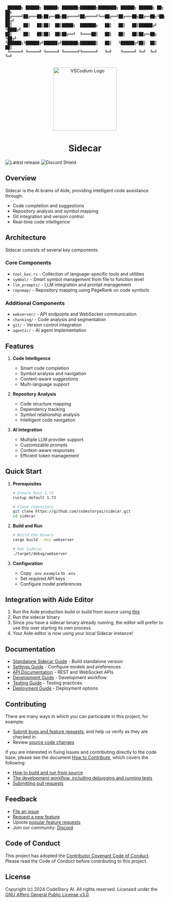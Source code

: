 ```

 ██████╗ ██████╗ ██████╗ ███████╗███████╗████████╗ ██████╗ ██████╗ ██╗   ██╗
██╔════╝██╔═══██╗██╔══██╗██╔════╝██╔════╝╚══██╔══╝██╔═══██╗██╔══██╗╚██╗ ██╔╝
██║     ██║   ██║██║  ██║█████╗  ███████╗   ██║   ██║   ██║██████╔╝ ╚████╔╝ 
██║     ██║   ██║██║  ██║██╔══╝  ╚════██║   ██║   ██║   ██║██╔══██╗  ╚██╔╝  
╚██████╗╚██████╔╝██████╔╝███████╗███████║   ██║   ╚██████╔╝██║  ██║   ██║   
 ╚═════╝ ╚═════╝ ╚═════╝ ╚══════╝╚══════╝   ╚═╝    ╚═════╝ ╚═╝  ╚═╝   ╚═╝   
                                                                            
```

<div id="vscodium-logo" align="center">
    <img src="./media/logo.svg" alt="VSCodium Logo" width="200"/>
    <h1>Sidecar</h1>
</div>

![Latest release](https://img.shields.io/github/v/release/codestoryai/binaries?label=version)
![Discord Shield](https://discord.com/api/guilds/1138070673756004464/widget.png?style=shield)


## Overview

Sidecar is the AI brains of Aide, providing intelligent code assistance through:
- Code completion and suggestions
- Repository analysis and symbol mapping
- Git integration and version control
- Real-time code intelligence

## Architecture

Sidecar consists of several key components:

### Core Components
- `tool_box.rs` - Collection of language-specific tools and utilities
- `symbol/` - Smart symbol management from file to function level
- `llm_prompts/` - LLM integration and prompt management
- `repomap/` - Repository mapping using PageRank on code symbols

### Additional Components
- `webserver/` - API endpoints and WebSocket communication
- `chunking/` - Code analysis and segmentation
- `git/` - Version control integration
- `agentic/` - AI agent implementation

## Features

1. **Code Intelligence**
   - Smart code completion
   - Symbol analysis and navigation
   - Context-aware suggestions
   - Multi-language support

2. **Repository Analysis**
   - Code structure mapping
   - Dependency tracking
   - Symbol relationship analysis
   - Intelligent code navigation

3. **AI Integration**
   - Multiple LLM provider support
   - Customizable prompts
   - Context-aware responses
   - Efficient token management

## Quick Start

1. **Prerequisites**
   ```bash
   # Ensure Rust 1.73
   rustup default 1.73
   
   # Clone repository
   git clone https://github.com/codestoryai/sidecar.git
   cd sidecar
   ```

2. **Build and Run**
   ```bash
   # Build the binary
   cargo build --bin webserver
   
   # Run Sidecar
   ./target/debug/webserver
   ```

3. **Configuration**
   - Copy `.env.example` to `.env`
   - Set required API keys
   - Configure model preferences

## Integration with Aide Editor

1. Run the Aide production build or build from source using [this](https://github.com/codestoryai/ide)
2. Run the sidecar binary
3. Since you have a sidecar binary already running, the editor will prefer to use this over starting its own process
4. Your Aide editor is now using your local Sidecar instance!

## Documentation

- [Standalone Sidecar Guide](standalone-sidecar.md) - Build standalone version
- [Settings Guide](sidecar-settings.md) - Configure models and preferences
- [API Documentation](api-documentation.md) - REST and WebSocket APIs
- [Development Guide](development-guide.md) - Development workflow
- [Testing Guide](testing-guide.md) - Testing practices
- [Deployment Guide](deployment-guide.md) - Deployment options

## Contributing

There are many ways in which you can participate in this project, for example:

* [Submit bugs and feature requests](https://github.com/codestoryai/sidecar/issues), and help us verify as they are checked in
* Review [source code changes](https://github.com/codestoryai/sidecar/pulls)

If you are interested in fixing issues and contributing directly to the code base,
please see the document [How to Contribute](HOW_TO_CONTRIBUTE.md), which covers the following:

* [How to build and run from source](HOW_TO_CONTRIBUTE.md)
* [The development workflow, including debugging and running tests](HOW_TO_CONTRIBUTE.md#debugging)
* [Submitting pull requests](HOW_TO_CONTRIBUTE.md#pull-requests)

## Feedback

* [File an issue](https://github.com/codestoryai/sidecar/issues)
* [Request a new feature](CONTRIBUTING.md)
* Upvote [popular feature requests](https://github.com/codestoryai/sidecar/issues?q=is%3Aopen+is%3Aissue+label%3Afeature-request+sort%3Areactions-%2B1-desc)
* Join our community: [Discord](https://discord.gg/mtgrhXM5Xf)

## Code of Conduct

This project has adopted the [Contributor Covenant Code of Conduct](CODE_OF_CONDUCT.md). Please read the Code of Conduct before contributing to this project.

## License

Copyright (c) 2024 CodeStory AI. All rights reserved.
Licensed under the [GNU Affero General Public License v3.0](LICENSE.md).